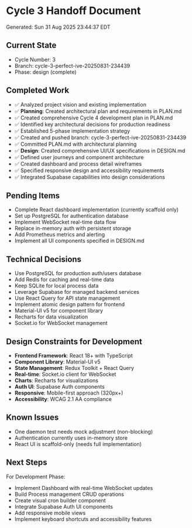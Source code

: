 # Cycle 3 Handoff Document

Generated: Sun 31 Aug 2025 23:44:37 EDT

## Current State
- Cycle Number: 3
- Branch: cycle-3-perfect-ive-20250831-234439
- Phase: design (complete)

## Completed Work
- ✅ Analyzed project vision and existing implementation
- ✅ **Planning**: Created architectural plan and requirements in PLAN.md
- ✅ Created comprehensive Cycle 4 development plan in PLAN.md
- ✅ Identified key architectural decisions for production readiness
- ✅ Established 5-phase implementation strategy
- ✅ Created and pushed branch: cycle-3-perfect-ive-20250831-234439
- ✅ Committed PLAN.md with architectural planning
- ✅ **Design**: Created comprehensive UI/UX specifications in DESIGN.md
- ✅ Defined user journeys and component architecture
- ✅ Created dashboard and process detail wireframes
- ✅ Specified responsive design and accessibility requirements
- ✅ Integrated Supabase capabilities into design considerations

## Pending Items
- Complete React dashboard implementation (currently scaffold only)
- Set up PostgreSQL for authentication database
- Implement WebSocket real-time data flow
- Replace in-memory auth with persistent storage
- Add Prometheus metrics and alerting
- Implement all UI components specified in DESIGN.md

## Technical Decisions
- Use PostgreSQL for production auth/users database
- Add Redis for caching and real-time data
- Keep SQLite for local process data
- Leverage Supabase for managed backend services
- Use React Query for API state management
- Implement atomic design pattern for frontend
- Material-UI v5 for component library
- Recharts for data visualization
- Socket.io for WebSocket management

## Design Constraints for Development
- **Frontend Framework**: React 18+ with TypeScript
- **Component Library**: Material-UI v5
- **State Management**: Redux Toolkit + React Query
- **Real-time**: Socket.io client for WebSocket
- **Charts**: Recharts for visualizations
- **Auth UI**: Supabase Auth components
- **Responsive**: Mobile-first approach (320px+)
- **Accessibility**: WCAG 2.1 AA compliance

## Known Issues
- One daemon test needs mock adjustment (non-blocking)
- Authentication currently uses in-memory store
- React UI is scaffold-only (needs full implementation)

## Next Steps
For Development Phase:
- Implement Dashboard with real-time WebSocket updates
- Build Process management CRUD operations
- Create visual cron builder component
- Integrate Supabase Auth UI components
- Add responsive mobile views
- Implement keyboard shortcuts and accessibility features

